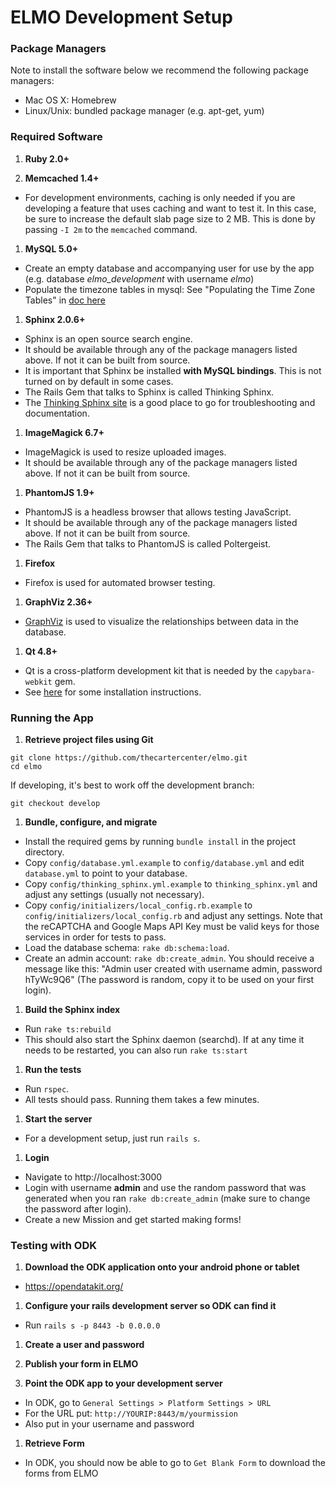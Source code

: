 # ELMO Development Setup

### Package Managers

Note to install the software below we recommend the following package managers:

- Mac OS X: Homebrew
- Linux/Unix: bundled package manager (e.g. apt-get, yum)

### Required Software

1. **Ruby 2.0+**

1. **Memcached 1.4+**
  - For development environments, caching is only needed if you are developing a feature that uses caching and want to test it. In this case, be sure to increase the default slab page size to 2 MB. This is done by passing `-I 2m` to the `memcached` command.

1. **MySQL 5.0+**
  - Create an empty database and accompanying user for use by the app (e.g. database *elmo_development* with username *elmo*)
  - Populate the timezone tables in mysql: See "Populating the Time Zone Tables" in [doc here](http://dev.mysql.com/doc/refman/5.5/en/time-zone-support.html)

1. **Sphinx 2.0.6+**
  - Sphinx is an open source search engine.
  - It should be available through any of the package managers listed above. If not it can be built from source.
  - It is important that Sphinx be installed **with MySQL bindings**. This is not turned on by default in some cases.
  - The Rails Gem that talks to Sphinx is called Thinking Sphinx.
  - The [Thinking Sphinx site](http://pat.github.io/thinking-sphinx/) is a good place to go for troubleshooting and documentation.

1. **ImageMagick 6.7+**
  - ImageMagick is used to resize uploaded images.
  - It should be available through any of the package managers listed above. If not it can be built from source.

1. **PhantomJS 1.9+**
  - PhantomJS is a headless browser that allows testing JavaScript.
  - It should be available through any of the package managers listed above. If not it can be built from source.
  - The Rails Gem that talks to PhantomJS is called Poltergeist.

1. **Firefox**
  - Firefox is used for automated browser testing.

1. **GraphViz 2.36+**
  - [GraphViz](http://graphviz.org/) is used to visualize the relationships between data in the database.

1. **Qt 4.8+**
  - Qt is a cross-platform development kit that is needed by the `capybara-webkit` gem.
  - See [here](https://github.com/thoughtbot/capybara-webkit/wiki/Installing-Qt-and-compiling-capybara-webkit) for some installation instructions.

### Running the App

1. **Retrieve project files using Git**

  ```
  git clone https://github.com/thecartercenter/elmo.git
  cd elmo
  ```

  If developing, it's best to work off the development branch:

  ```
  git checkout develop
  ```

1. **Bundle, configure, and migrate**
  - Install the required gems by running `bundle install` in the project directory.
  - Copy `config/database.yml.example` to `config/database.yml` and edit `database.yml` to point to your database.
  - Copy `config/thinking_sphinx.yml.example` to `thinking_sphinx.yml` and adjust any settings (usually not necessary).
  - Copy `config/initializers/local_config.rb.example` to `config/initializers/local_config.rb` and adjust any settings. Note that the reCAPTCHA and Google Maps API Key must be valid keys for those services in order for tests to pass. 
  - Load the database schema: `rake db:schema:load`.
  - Create an admin account: `rake db:create_admin`. You should receive a message like this: "Admin user created with username admin, password hTyWc9Q6" (The password is random, copy it to be used on your first login).

1. **Build the Sphinx index**
  - Run `rake ts:rebuild`
  - This should also start the Sphinx daemon (searchd). If at any time it needs to be restarted, you can also run `rake ts:start`

1. **Run the tests**
  - Run `rspec`.
  - All tests should pass. Running them takes a few minutes.

1. **Start the server**
  - For a development setup, just run `rails s`.

1. **Login**
  - Navigate to http://localhost:3000
  - Login with username **admin** and use the random password that was generated when you ran `rake db:create_admin` (make sure to change the password after login).
  - Create a new Mission and get started making forms!

### Testing with ODK

1. **Download the ODK application onto your android phone or tablet**
  - https://opendatakit.org/

1. **Configure your rails development server so ODK can find it**
  - Run `rails s -p 8443 -b 0.0.0.0`

1. **Create a user and password**

1. **Publish your form in ELMO**

1. **Point the ODK app to your development server**
  - In ODK, go to `General Settings > Platform Settings > URL`
  - For the URL put: `http://YOURIP:8443/m/yourmission`
  - Also put in your username and password

1. **Retrieve Form**
  - In ODK, you should now be able to go to `Get Blank Form` to download the forms from ELMO
